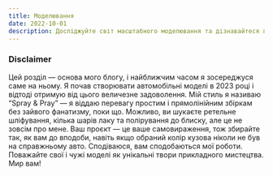 ```yaml
---
title: Моделювання
date: 2022-10-01
description: Досліджуйте світ масштабного моделювання та дізнавайтеся поради й техніки для створення детальних мініатюр.
---
```


### Disclaimer
Цей розділ — основа мого блогу, і найближчим часом я зосереджуся саме на ньому. Я почав створювати автомобільні моделі в 2023 році і відтоді отримую від цього величезне задоволення. Мій стиль я називаю “Spray & Pray” — я віддаю перевагу простим і прямолінійним збіркам без зайвого фанатизму, поки що. Можливо, ви шукаєте ретельне шліфування, кілька шарів лаку та полірування до блиску, але це не зовсім про мене. Ваш проєкт — це ваше самовираження, тож збирайте так, як вам до вподоби, навіть якщо обраний колір кузова ніколи не був на справжньому авто. Сподіваюся, вам сподобаються мої роботи. Поважайте свої і чужі моделі як унікальні твори прикладного мистецтва. Мир вам!
